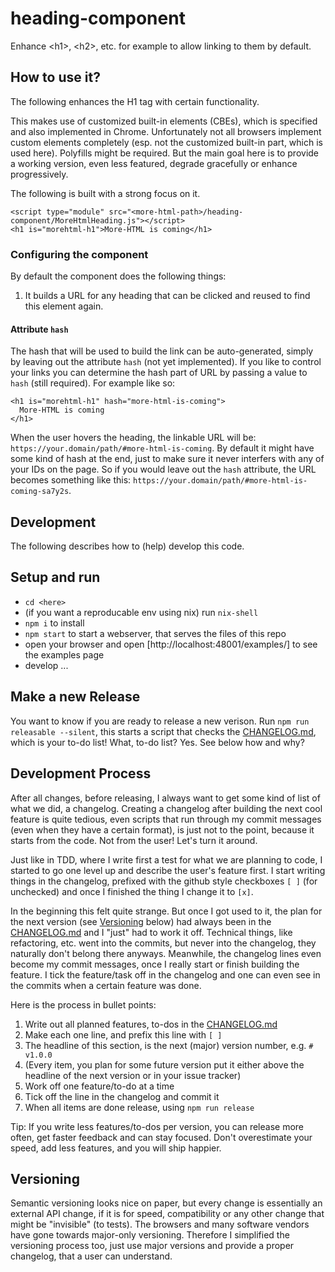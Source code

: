 # heading-component
Enhance &lt;h1>, &lt;h2>, etc. for example to allow linking to them by default.

## How to use it?

The following enhances the H1 tag with certain functionality.

This makes use of customized built-in elements (CBEs), which is specified 
and also implemented in Chrome. Unfortunately not all browsers implement
custom elements completely (esp. not the customized built-in part, which is used here).
Polyfills might be required. But the main goal here is to provide a working version, 
even less featured, degrade gracefully or enhance progressively.

The following is built with a strong focus on it.

```
<script type="module" src="<more-html-path>/heading-component/MoreHtmlHeading.js"></script>
<h1 is="morehtml-h1">More-HTML is coming</h1>
```

### Configuring the component

By default the component does the following things:
1) It builds a URL for any heading that can be clicked and reused to find this element again.

#### Attribute `hash`

The hash that will be used to build the link can be auto-generated, simply by leaving out
the attribute `hash` (not yet implemented). 
If you like to control your links you can determine the hash part of URL by 
passing a value to `hash` (still required). For example like so:

```
<h1 is="morehtml-h1" hash="more-html-is-coming">
  More-HTML is coming
</h1>
```

When the user hovers the heading, the linkable URL will be: `https://your.domain/path/#more-html-is-coming`.
By default it might have some kind of hash at the end, just to make sure it never interfers with any
of your IDs on the page. So if you would leave out the `hash` attribute, the URL becomes something like
this: `https://your.domain/path/#more-html-is-coming-sa7y2s`.

## Development

The following describes how to (help) develop this code.

## Setup and run

- `cd <here>`
- (if you want a reproducable env using nix) run `nix-shell`
- `npm i` to install
- `npm start` to start a webserver, that serves the files of this repo
- open your browser and open [http://localhost:48001/examples/] to see the examples page
- develop ...

## Make a new Release

You want to know if you are ready to release a new verison. 
Run `npm run releasable --silent`, this starts a script that checks the [CHANGELOG.md](./CHANGELOG.md), which
is your to-do list! What, to-do list? Yes. See below how and why?

## Development Process

After all changes, before releasing, I always want to get some kind of list of what we did, a changelog.
Creating a changelog after building the next cool feature is quite tedious, even scripts that run
through my commit messages (even when they have a certain format), is just not to the point, because
it starts from the code. Not from the user! Let's turn it around.

Just like in TDD, where I write first a test for what we are planning to code, I started to go one level
up and describe the user's feature first. I start writing things in the changelog, prefixed with the
github style checkboxes `[ ]` (for unchecked) and once I finished the thing I change it to `[x]`.

In the beginning this felt quite strange. But once I got used to it, 
the plan for the next version (see [Versioning](#versioning) below) had 
always been in the [CHANGELOG.md](./CHANGELOG.md) and I "just" had to work it off. Technical things, like
refactoring, etc. went into the commits, but never into the changelog, they naturally don't belong there
anyways. Meanwhile, the changelog lines even become my commit messages, once I really start or finish
building the feature. I tick the feature/task off in the changelog and one can even see in the commits
when a certain feature was done.

Here is the process in bullet points:
1) Write out all planned features, to-dos in the [CHANGELOG.md](./CHANGELOG.md)
1) Make each one line, and prefix this line with `[ ]`
1) The headline of this section, is the next (major) version number, e.g. `# v1.0.0`
1) (Every item, you plan for some future version put it either above the headline of the next version or in your issue tracker)
1) Work off one feature/to-do at a time
1) Tick off the line in the changelog and commit it
1) When all items are done release, using `npm run release`

Tip: If you write less features/to-dos per version, you can release more often, get faster feedback
and can stay focused. Don't overestimate your speed, add less features, and you will ship happier.

## Versioning

Semantic versioning looks nice on paper, but every change is essentially an external API change, if it is
for speed, compatibility or any other change that might be "invisible" (to tests). The browsers and many software vendors
have gone towards major-only versioning. Therefore I simplified the versioning process too, just use
major versions and provide a proper changelog, that a user can understand.
